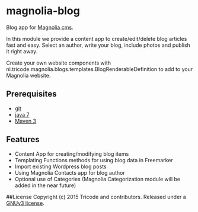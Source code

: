 # magnolia-blog
Blog app for [Magnolia cms](http://www.magnolia-cms.com).

In this module we provide a content app to create/edit/delete blog articles fast and easy. Select an author, write your blog, include photos and publish it right away.

Create your own website components with nl.tricode.magnolia.blogs.templates.BlogRenderableDefinition
to add to your Magnolia website.

## Prerequisites
* [git](http://git-scm.com/)
* [java 7](http://java.com)
* [Maven 3](http://maven.apache.org)

## Features
* Content App for creating/modifying blog items
* Templating Functions methods for using blog data in Freemarker
* Import existing Wordpress blog posts
* Using Magnolia Contacts app for blog author
* Optional use of Categories (Magnolia Categorization module will be added in the near future)

##License
Copyright (c) 2015 Tricode and contributors. Released under a [GNUv3 license](https://github.com/tricode/magnolia-blog/blob/master/license.txt).